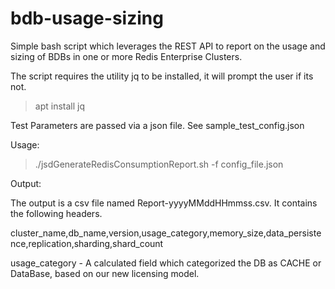 # bdb-usage-sizing
Simple bash script which leverages the REST API  to report on the usage and sizing of BDBs in one or more Redis Enterprise Clusters.

The script requires the utility jq to be installed, it will prompt the user if its not.
>apt install jq

Test Parameters are passed via a json file. 
See sample_test_config.json

Usage:

>./jsdGenerateRedisConsumptionReport.sh -f config_file.json

Output:

The output is a csv file named Report-yyyyMMddHHmmss.csv. It contains the following headers.

cluster_name,db_name,version,usage_category,memory_size,data_persistence,replication,sharding,shard_count

usage_category - A calculated field which categorized the DB as CACHE or DataBase, based on our new licensing model.
